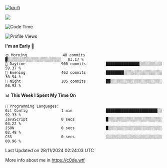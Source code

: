 [![ko-fi](https://ko-fi.com/img/githubbutton_sm.svg)](https://ko-fi.com/Z8Z4Y2LKX)

<a href="https://wakatime.com"><img src="https://wakatime.com/share/@c0dezin/b7f18a7c-ab3a-40b8-8bc7-b1b7bf71f1d6.svg" /></a>

<!--START_SECTION:waka-->
![Code Time](http://img.shields.io/badge/Code%20Time-146%20hrs%2049%20mins-blue)

![Profile Views](http://img.shields.io/badge/Profile%20Views-0-blue)

**I'm an Early 🐤** 

```text
🌞 Morning                48 commits          █░░░░░░░░░░░░░░░░░░░░░░░░   03.17 % 
🌆 Daytime                900 commits         ███████████████░░░░░░░░░░   59.37 % 
🌃 Evening                463 commits         ████████░░░░░░░░░░░░░░░░░   30.54 % 
🌙 Night                  105 commits         ██░░░░░░░░░░░░░░░░░░░░░░░   06.93 % 
```


📊 **This Week I Spent My Time On** 

```text
💬 Programming Languages: 
Git Config               1 min               ███████████████████████░░   92.33 % 
JavaScript               0 secs              █░░░░░░░░░░░░░░░░░░░░░░░░   04.22 % 
JSON                     0 secs              █░░░░░░░░░░░░░░░░░░░░░░░░   02.48 % 
CSS                      0 secs              ░░░░░░░░░░░░░░░░░░░░░░░░░   00.96 % 
```


 Last Updated on 28/11/2024 02:24:03 UTC
<!--END_SECTION:waka-->

More info about me in https://c0de.wtf
